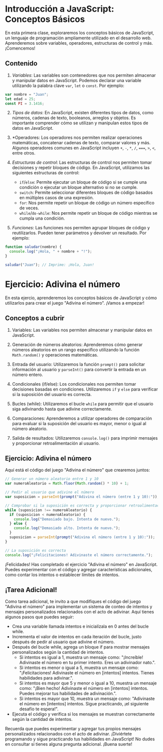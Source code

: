 # Introducción a JavaScript: Conceptos Básicos

En esta primera clase, exploraremos los conceptos básicos de JavaScript, un lenguaje de programación ampliamente utilizado en el desarrollo web. Aprenderemos sobre variables, operadores, estructuras de control y más. ¡Comencemos!

## Contenido

1. *Variables*: Las variables son contenedores que nos permiten almacenar y manipular datos en JavaScript. Podemos declarar una variable utilizando la palabra clave `var`, `let` o `const`. Por ejemplo:

```javascript
var nombre = "Juan";
let edad = 25;
const PI = 3.1416;
```


2. *Tipos de datos*: En JavaScript, existen diferentes tipos de datos, como números, cadenas de texto, booleanos, arreglos y objetos. Es importante comprender cómo se utilizan y manipulan estos tipos de datos en JavaScript.

3. *Operadores: Los operadores nos permiten realizar operaciones matemáticas, concatenar cadenas de texto, comparar valores y más. Algunos operadores comunes en JavaScript incluyen `+`, `-`, `*`, `/`, `===`, `>`, `<`, entre otros.

4. *Estructuras de control*: Las estructuras de control nos permiten tomar decisiones y repetir bloques de código. En JavaScript, utilizamos las siguientes estructuras de control:

   - `if`/`else`: Permite ejecutar un bloque de código si se cumple una condición o ejecutar un bloque alternativo si no se cumple.
   - `switch`: Permite seleccionar diferentes bloques de código basados en múltiples casos de una expresión.
   - `for`: Nos permite repetir un bloque de código un número específico de veces.
   - `while`/`do-while`: Nos permite repetir un bloque de código mientras se cumpla una condición.

5. *Funciones*: Las funciones nos permiten agrupar bloques de código y reutilizarlos. Pueden tener parámetros y devolver un resultado. Por ejemplo:

```javascript
function saludar(nombre) {
  console.log("¡Hola, " + nombre + "!");
}

saludar("Juan"); // Imprime: ¡Hola, Juan!
```





# Ejercicio: Adivina el número

En esta ejercio, aprenderemos los conceptos básicos de JavaScript y cómo utilizarlos para crear el juego "Adivina el número". ¡Vamos a empezar!

## Conceptos a cubrir

1. Variables: Las variables nos permiten almacenar y manipular datos en JavaScript.

2. Generación de números aleatorios: Aprenderemos cómo generar números aleatorios en un rango específico utilizando la función `Math.random()` y operaciones matemáticas.

3. Entrada del usuario: Utilizaremos la función `prompt()` para solicitar información al usuario y `parseInt()` para convertir la entrada en un número entero.

4. Condicionales (if/else): Los condicionales nos permiten tomar decisiones basadas en condiciones. Utilizaremos `if` y `else` para verificar si la suposición del usuario es correcta.

5. Bucles (while): Utilizaremos el bucle `while` para permitir que el usuario siga adivinando hasta que adivine correctamente.

6. Comparaciones: Aprenderemos a utilizar operadores de comparación para evaluar si la suposición del usuario es mayor, menor o igual al número aleatorio.

7. Salida de resultados: Utilizaremos `console.log()` para imprimir mensajes y proporcionar retroalimentación al usuario.

## Ejercicio: Adivina el número

Aquí está el código del juego "Adivina el número" que crearemos juntos:

```javascript
// Generar un número aleatorio entre 1 y 10
var numeroAleatorio = Math.floor(Math.random() * 10) + 1;

// Pedir al usuario que adivine el número
var suposicion = parseInt(prompt("Adivina el número (entre 1 y 10):"));

// Comprobar si la suposición es correcta y proporcionar retroalimentación
while (suposicion !== numeroAleatorio) {
  if (suposicion < numeroAleatorio) {
    console.log("Demasiado bajo. Intenta de nuevo.");
  } else {
    console.log("Demasiado alto. Intenta de nuevo.");
  }
  suposicion = parseInt(prompt("Adivina el número (entre 1 y 10):"));
}

// La suposición es correcta
console.log("¡Felicitaciones! Adivinaste el número correctamente.");
```

¡Felicidades! Has completado el ejercicio "Adivina el número" en JavaScript. Puedes experimentar con el código y agregar características adicionales, como contar los intentos o establecer límites de intentos.

## ¡Tarea Adicional!

Como tarea adicional, te invito a que modifiques el código del juego "Adivina el número" para implementar un sistema de conteo de intentos y mensajes personalizados relacionados con el acto de adivinar. Aquí tienes algunos pasos que puedes seguir:

- Crea una variable llamada intentos e inicialízala en 0 antes del bucle while.
- Incrementa el valor de intentos en cada iteración del bucle, justo después de pedir al usuario que adivine el número.
- Después del bucle while, agrega un bloque if para mostrar mensajes personalizados según la cantidad de intentos.
  - Si intentos es igual a 1, muestra un mensaje como: "¡Increíble! Adivinaste el número en tu primer intento. Eres un adivinador nato.".
  - Si intentos es menor o igual a 5, muestra un mensaje como: "¡Felicitaciones! Adivinaste el número en [intentos] intentos. Tienes habilidades para adivinar.".
  - Si intentos es mayor que 5 y menor o igual a 10, muestra un mensaje como: "¡Bien hecho! Adivinaste el número en [intentos] intentos. Puedes mejorar tus habilidades de adivinación.".
  - Si intentos es mayor que 10, muestra un mensaje como: "Adivinaste el número en [intentos] intentos. Sigue practicando, ¡el siguiente desafío te espera!".
- Ejecuta el código y verifica si los mensajes se muestran correctamente según la cantidad de intentos.

Recuerda que puedes experimentar y agregar tus propios mensajes personalizados relacionados con el acto de adivinar. ¡Diviértete programando y sigue practicando tus habilidades en JavaScript!
No dudes en consultar si tienes alguna pregunta adicional. ¡Buena suerte!
